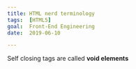 ```yaml
---
title: HTML nerd terminology
tags:  [HTML5]
goal:  Front-End Engineering
date:  2019-06-10

---
```


Self closing tags are called **void elements**
